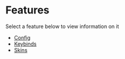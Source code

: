 # Features

Select a feature below to view information on it

  - [Config](../features/config.md)
  - [Keybinds](../features/keybinds.md)
  - [Skins](../features/skins.md)
